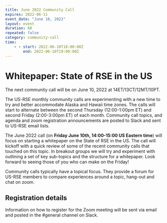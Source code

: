 ```yaml
---
title: June 2022 Community Call
expires: 2022-06-11
event_date: "June 10, 2022"
layout: event
duration: 60
repeated: false
category: community-call
time:
    - - start: 2022-06-10T18:00:00Z
        end: 2022-06-10T19:00:00Z
---
```


# Whitepaper: State of RSE in the US

The next community call will be on June 10, 2022 at 14ET/13CT/12MT/10PT.

The US-RSE monthly community calls are experimenting with a new time to try and better accommodate Alaska and Hawaii time zones. The calls will start to alternate between the second Thursday (12:00-1:00pm ET) and second Friday (2:00-3:00pm ET) of each month. Community call topics, and agenda and zoom registration announcements are posted to Slack and sent to US-RSE email lists.

The June 2022 call (on **Friday June 10th, 14:00-15:00 US Eastern time**) will focus on starting a whitepaper on the State of RSE in the US. The call will kickoff with a quick review of some of the recent community calls that touched on this topic. In breakout groups we will try and experiment with outlining a set of key sub-topics and the structure for a whitepaper. Look forward to seeing those of you who can make on the Friday!

Community calls typically have a topical focus. They provide a forum for US-RSE members to compare experiences around a topic, hang-out and chat on zoom.

## Registration details
Information on how to register for the Zoom meeting will be sent via email and posted in the #general channel on Slack.
